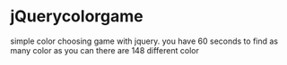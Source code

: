 # jQuerycolorgame
simple color choosing game with jquery.
you have 60 seconds to find as many color as you can
there are 148 different color
